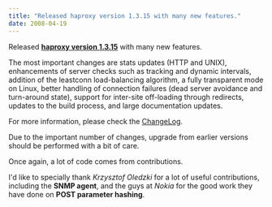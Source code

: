 ```yaml
---
title: "Released haproxy version 1.3.15 with many new features."
date: 2008-04-19
---
```

Released **[haproxy version 1.3.15](download/1.3/src/)** with many new features.

The most important changes are stats updates (HTTP and UNIX), enhancements of server checks such as tracking and dynamic intervals, addition of the leastconn load-balancing algorithm, a fully transparent mode on Linux, better handling of connection failures (dead server avoidance and turn-around state), support for inter-site off-loading through redirects, updates to the build process, and large documentation updates.

For more information, please check the [ChangeLog](download/1.3/src/CHANGELOG).

Due to the important number of changes, upgrade from earlier versions should be performed with a bit of care.

Once again, a lot of code comes from contributions.

I'd like to specially thank _Krzysztof Oledzki_ for a lot of useful contributions, including the **SNMP agent**, and the guys at _Nokia_ for the good work they have done on **POST parameter hashing**.
